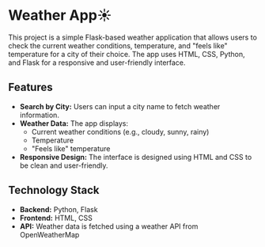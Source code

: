 # Weather App☀️

This project is a simple Flask-based weather application that allows users to check the current weather conditions, temperature, and "feels like" temperature for a city of their choice. The app uses HTML, CSS, Python, and Flask for a responsive and user-friendly interface.

## Features

- **Search by City:** Users can input a city name to fetch weather information.
- **Weather Data:** The app displays:
  - Current weather conditions (e.g., cloudy, sunny, rainy)
  - Temperature
  - "Feels like" temperature
- **Responsive Design:** The interface is designed using HTML and CSS to be clean and user-friendly.

## Technology Stack

- **Backend:** Python, Flask
- **Frontend:** HTML, CSS
- **API:** Weather data is fetched using a weather API from OpenWeatherMap